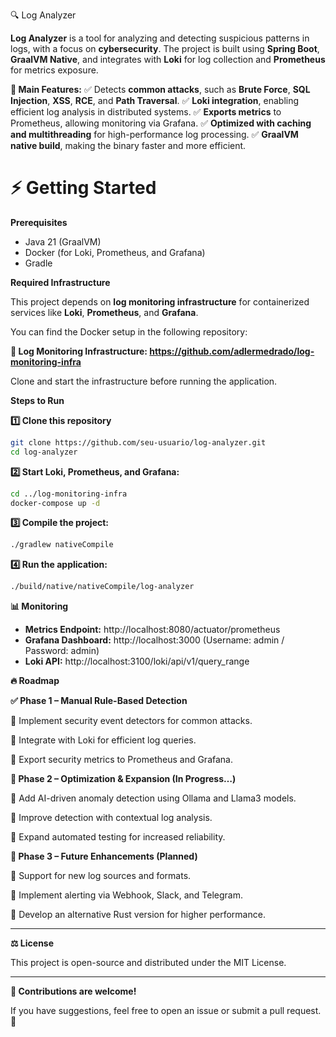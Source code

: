 🔍 Log Analyzer

**Log Analyzer** is a tool for analyzing and detecting suspicious patterns in logs, with a focus on **cybersecurity**.
The project is built using **Spring Boot**, **GraalVM Native**, and integrates with **Loki** for log collection and **Prometheus** for metrics exposure.

**🚀 Main Features:**
✅ Detects **common attacks**, such as **Brute Force**, **SQL Injection**, **XSS**, **RCE**, and **Path Traversal**.
✅ **Loki integration**, enabling efficient log analysis in distributed systems.
✅ **Exports metrics** to Prometheus, allowing monitoring via Grafana.
✅ **Optimized with caching and multithreading** for high-performance log processing.
✅ **GraalVM native build**, making the binary faster and more efficient.

# ⚡ Getting Started

**Prerequisites**

- Java 21 (GraalVM)
- Docker (for Loki, Prometheus, and Grafana)
- Gradle

**Required Infrastructure**

This project depends on **log monitoring infrastructure** for containerized services like **Loki**, **Prometheus**, and **Grafana**.

You can find the Docker setup in the following repository:

**🔗 Log Monitoring Infrastructure: https://github.com/adlermedrado/log-monitoring-infra**

Clone and start the infrastructure before running the application.

**Steps to Run**

**1️⃣ Clone this repository**

```bash
git clone https://github.com/seu-usuario/log-analyzer.git
cd log-analyzer
```

**2️⃣ Start Loki, Prometheus, and Grafana:**

```bash
cd ../log-monitoring-infra
docker-compose up -d
```

**3️⃣ Compile the project:**

```bash
./gradlew nativeCompile
```

**4️⃣ Run the application:**

```bash
./build/native/nativeCompile/log-analyzer
```

**📊 Monitoring**

- **Metrics Endpoint:** http://localhost:8080/actuator/prometheus
- **Grafana Dashboard:** http://localhost:3000 (Username: admin / Password: admin)
- **Loki API:** http://localhost:3100/loki/api/v1/query_range

**🔥 Roadmap**

**✅ Phase 1 – Manual Rule-Based Detection**

🔹 Implement security event detectors for common attacks.

🔹 Integrate with Loki for efficient log queries.

🔹 Export security metrics to Prometheus and Grafana.

**🚧 Phase 2 – Optimization & Expansion (In Progress…)**

🔹 Add AI-driven anomaly detection using Ollama and Llama3 models.

🔹 Improve detection with contextual log analysis.

🔹 Expand automated testing for increased reliability.

**🚀 Phase 3 – Future Enhancements (Planned)**

🔹 Support for new log sources and formats.

🔹 Implement alerting via Webhook, Slack, and Telegram.

🔹 Develop an alternative Rust version for higher performance.

---

**⚖️ License**

This project is open-source and distributed under the MIT License.

---

**🎯 Contributions are welcome!**

If you have suggestions, feel free to open an issue or submit a pull request. 🚀
